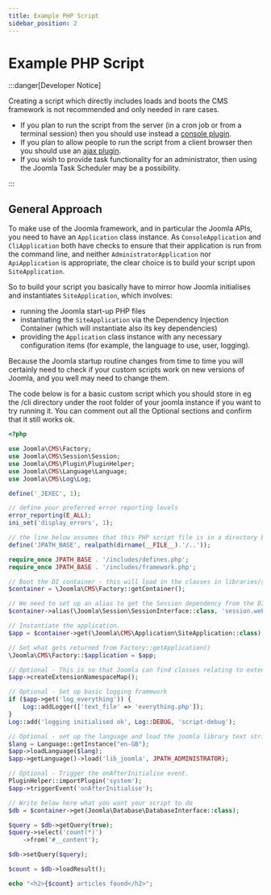 ```yaml
---
title: Example PHP Script
sidebar_position: 2
---
```


# Example PHP Script

:::danger[Developer Notice]

Creating a script which directly includes loads and boots the CMS framework is not recommended and only needed in
rare cases. 
- If you plan to run the script from the server (in a cron job or from a terminal session) then you should use instead a [console plugin](../plugins/basic-console-plugin-helloworld.md). 
- If you plan to allow people to run the script from a client browser then you should use an [ajax plugin](../plugins/ajax-plugin.md). 
- If you wish to provide task functionality for an administrator, then using the Joomla Task Scheduler may be a possibility. 

:::


## General Approach
To make use of the Joomla framework, and in particular the Joomla APIs, you need to have an `Application` class instance. As `ConsoleApplication` and `CliApplication` both have checks to ensure that their application is run from the command line, and neither `AdministratorApplication` nor `ApiApplication` is appropriate, the clear choice is to build your script upon `SiteApplication`.

So to build your script you basically have to mirror how Joomla initialises and instantiates `SiteApplication`, which involves:
- running the Joomla start-up PHP files
- instantiating the `SiteApplication` via the Dependency Injection Container (which will instantiate also its key dependencies)
-  providing the `Application` class instance with any necessary configuration items (for example, the language to use, user, logging).

Because the Joomla startup routine changes from time to time you will certainly need to check if your custom scripts work on new versions of Joomla, and you well may need to change them. 

The code below is for a basic custom script which you should store in eg the /cli directory under the root folder of your joomla instance if you want to try running it. 
You can comment out all the Optional sections and confirm that it still works ok.
```php
<?php

use Joomla\CMS\Factory;
use Joomla\CMS\Session\Session;
use Joomla\CMS\Plugin\PluginHelper;
use Joomla\CMS\Language\Language;
use Joomla\CMS\Log\Log;

define('_JEXEC', 1);

// define your preferred error reporting levels
error_reporting(E_ALL);
ini_set('display_errors', 1);

// the line below assumes that this PHP script file is in a directory below the root of the joomla instance, eg in <root>/cli
define('JPATH_BASE', realpath(dirname(__FILE__).'/..'));

require_once JPATH_BASE . '/includes/defines.php';
require_once JPATH_BASE . '/includes/framework.php';

// Boot the DI container - this will load in the classes in libraries/src/Service/Provider/
$container = \Joomla\CMS\Factory::getContainer();

// We need to set up an alias to get the Session dependency from the DIC
$container->alias(\Joomla\Session\SessionInterface::class, 'session.web.site');

// Instantiate the application.
$app = $container->get(\Joomla\CMS\Application\SiteApplication::class);

// Set what gets returned from Factory::getApplication()
\Joomla\CMS\Factory::$application = $app;

// Optional - This is so that Joomla can find classes relating to extensions
$app->createExtensionNamespaceMap();

// Optional - Set up basic logging framework
if ($app->get('log_everything')) {
    Log::addLogger(['text_file' => 'everything.php']);
}
Log::add('logging initialised ok', Log::DEBUG, 'script-debug');

// Optional - set up the language and load the joomla library text strings - select your preferred language
$lang = Language::getInstance("en-GB");
$app->loadLanguage($lang);
$app->getLanguage()->load('lib_joomla', JPATH_ADMINISTRATOR);

// Optional - Trigger the onAfterInitialise event.
PluginHelper::importPlugin('system');
$app->triggerEvent('onAfterInitialise');

// Write below here what you want your script to do
$db = $container->get(Joomla\Database\DatabaseInterface::class);

$query = $db->getQuery(true);
$query->select('count(*)')
    ->from('#__content');

$db->setQuery($query);

$count = $db->loadResult();

echo "<h2>{$count} articles found</h2>";
```
